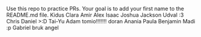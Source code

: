Use this repo to practice PRs. Your goal is to add your first name to the README.md file.
Kidus
Clara
Amir
Alex
Isaac
Joshua
Jackson
Udval :3
Chris
Daniel >:D
Tai-Yu
Adam 
tomio!!!!!!!
doran
Anania
Paula
Benjamin
Madi :p
Gabriel
bruk
angel
